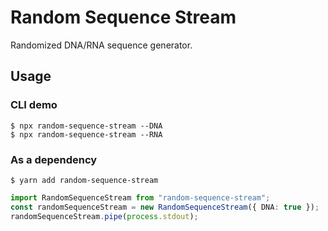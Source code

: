 # Random Sequence Stream

Randomized DNA/RNA sequence generator.

## Usage

### CLI demo

```shell
$ npx random-sequence-stream --DNA
$ npx random-sequence-stream --RNA
```

### As a dependency

```shell
$ yarn add random-sequence-stream
```

```typescript
import RandomSequenceStream from "random-sequence-stream";
const randomSequenceStream = new RandomSequenceStream({ DNA: true });
randomSequenceStream.pipe(process.stdout);
```
